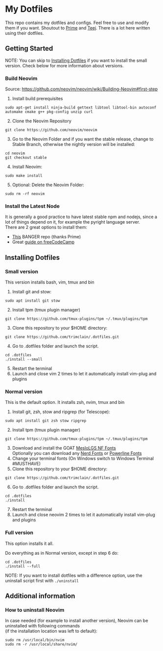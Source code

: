 # My Dotfiles

This repo contains my dotfiles and configs. Feel free to use and modify them if you want. Shoutout to [Prime](https://github.com/ThePrimeagen) and [Teej](https://github.com/tjdevries). There is a lot here written using their dotfiles.

## Getting Started
NOTE: You can skip to [Installing Dotfiles](https://github.com/trimclain/.dotfiles#Installing-Dotfiles) if you want to install the small version. Check below for more information about versions.

### Build Neovim <br/>

Source: https://github.com/neovim/neovim/wiki/Building-Neovim#first-step
1. Install build prerequisites
```
sudo apt-get install ninja-build gettext libtool libtool-bin autoconf automake cmake g++ pkg-config unzip curl

```
2. Clone the Neovim Repository
```
git clone https://github.com/neovim/neovim

```
3. Go to the Neovim Folder and  if you want the stable release, change to Stable Branch, otherwise the nightly version will be installed:
```
cd neovim
git checkout stable
```
4. Install Neovim:
```
sudo make install
```
5. Optional: Delete the Neovim Folder:
```
sudo rm -rf neovim
```

### Install the Latest Node

It is generally a good practice to have latest stable npm and nodejs, since a lot of things depend on it, for example the pyright language server.<br/>
There are 2 great options to install them:<br/>
- [This](https://github.com/mklement0/n-install) BANGER repo (thanks Prime)
- Great [guide on freeCodeCamp](https://www.freecodecamp.org/news/how-to-install-node-js-on-ubuntu-and-update-npm-to-the-latest-version/)

## Installing Dotfiles

### Small version
This version installs bash, vim, tmux and bin<br/>

1. Install git and stow:
```
sudo apt install git stow
```
2. Install tpm (tmux plugin manager)
```
git clone https://github.com/tmux-plugins/tpm ~/.tmux/plugins/tpm
```
3. Clone this repository to your $HOME directory:
```
git clone https://github.com/trimclain/.dotfiles.git
```
4. Go to .dotfiles folder and launch the script.<br/>
```
cd .dotfiles
./install --small
```
5. Restart the terminal
6. Launch and close vim 2 times to let it automatically install vim-plug and plugins


### Normal version
This is the default option. It installs zsh, nvim, tmux and bin<br/>

1. Install git, zsh, stow and ripgrep (for Telescope):
```
sudo apt install git zsh stow ripgrep
```
2. Install tpm (tmux plugin manager)
```
git clone https://github.com/tmux-plugins/tpm ~/.tmux/plugins/tpm
```
3. Download and install the GOAT [MesloLGS NF Fonts](https://github.com/romkatv/powerlevel10k#manual-font-installation)<br/>
Optionally you can download any [Nerd Fonts](https://github.com/ryanoasis/nerd-fonts) or [Powerline Fonts](https://github.com/powerline/fonts)
4. Change your terminal fonts (On Windows switch to Windows Terminal \#MUSTHAVE)
5. Clone this repository to your $HOME directory:
```
git clone https://github.com/trimclain/.dotfiles.git
```
6. Go to .dotfiles folder and launch the script.
```
cd .dotfiles
./install
```
7. Restart the terminal
8. Launch and close neovim 2 times to let it automatically install vim-plug and plugins

### Full version
This option installs it all.<br/>

Do everything as in Normal version, except in step 6 do:
```
cd .dotfiles
./install --full
```

NOTE: If you want to install dotfiles with a difference option, use the uninstall script first with `./uninstall`

## Additional information

### How to uninstall Neovim

In case needed (for example to install another version), Neovim can be uninstalled with following commands<br/>
(if the installation location was left to default):
```
sudo rm /usr/local/bin/nvim
sudo rm -r /usr/local/share/nvim/
```
